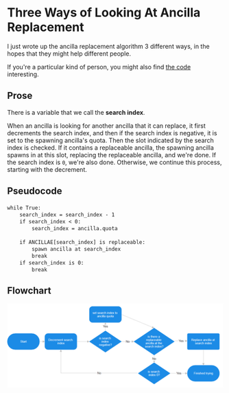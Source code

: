 # Three Ways of Looking At Ancilla Replacement

I just wrote up the ancilla replacement algorithm 3 different ways, in the hopes that they might help different people.

If you're a particular kind of person, you might also find [the code](https://github.com/spannerisms/jpdasm/blob/master/bank_1C.asm#L14033) interesting.

## Prose

There is a variable that we call the **search index**.

When an ancilla is looking for another ancilla that it can replace, it first decrements the search index, and then if the search index is negative, it is set to the spawning ancilla's quota. Then the slot indicated by the search index is checked. If it contains a replaceable ancilla, the spawning ancilla spawns in at this slot, replacing the replaceable ancilla, and we're done. If the search index is `0`, we're also done. Otherwise, we continue this process, starting with the decrement.

## Pseudocode

```
while True:
    search_index = search_index - 1
    if search_index < 0:
        search_index = ancilla.quota

    if ANCILLAE[search_index] is replaceable:
        spawn ancilla at search_index
        break
    if search_index is 0:
        break
```

## Flowchart

![](ancilla_replacement_flowchart.png)

